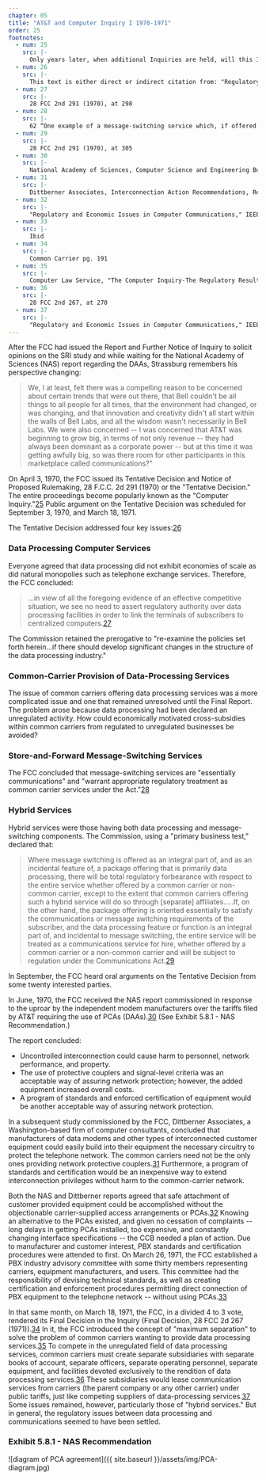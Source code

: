 ```yaml
---
chapter: 05
title: "AT&T and Computer Inquiry I 1970-1971"
order: 25
footnotes:
  - num: 25
    src: |-
      Only years later, when additional Inquiries are held, will this Inquiry be referred to as Computer Inquiry I.
  - num: 26
    src: |- 
      This text is either direct or indirect citation from: "Regulatory and Economic Issues in Computer Communications," IEEE vol. 60, pp 1257-1261 November 1972.
  - num: 27
    src: |- 
      28 FCC 2nd 291 (1970), at 298
  - num: 28
    src: |- 
      62 “One example of a message-switching service which, if offered on a commercial basis to the public at large would, under the Commission's present rules, have to operate as a common carrier, is the computer network of the Advanced Research Projects Agency (ARPA).” See Chapter 5 for the history of the ARPA network.
  - num: 29
    src: |- 
      28 FCC 2nd 291 (1970), at 305
  - num: 30
    src: |-
      National Academy of Sciences, Computer Science and Engineering Board, A Technical Analysis of the Common Carrier/User Interconnections Area, Rep. to the FCC, June 1970
  - num: 31
    src: |- 
      Dittberner Associates, Interconnection Action Recommendations, Rep. to the FCC, Sept. 1970
  - num: 32
    src: |- 
      "Regulatory and Economic Issues in Computer Communications," IEEE vol. 60, pp 1257-1261 November 1972.
  - num: 33
    src: |- 
      Ibid
  - num: 34
    src: |- 
      Common Carrier pg. 191
  - num: 35
    src: |-
      Computer Law Service, "The Computer Inquiry-The Regulatory Results," Bernard Strassburg, Callaghan & CO, 1973, pgs 2-3: "Thus, the commission invoked the doctrine of 'maximum separation' by which to insure that the regulated activities of the carrier are in no way commingled with any of its non regulated activities involving data processing... Essentially, the degree of separation required by the commission was premised on the following regulatory concerns: (1) that the sale of data processing services by carriers should not adversely affect the provision of efficient and economic common carrier services; (2) that the costs related to the furnishing of such data processing services should not be passed on, directly or indirectly, to the users of common carrier services; (3) that revenues derived from common carrier services should not be used to subsidize any data processing services; (4) that the furnishing of such data processing services by carriers should not inhibit free and fair competition between communication common carriers and data processing companies or otherwise involve practices contrary to the policies and prohibitions of the antitrust laws."
  - num: 36
    src: |- 
      28 FCC 2nd 267, at 270
  - num: 37
    src: |- 
      "Regulatory and Economic Issues in Computer Communications," IEEE vol. 60, pp 1257-1261 November 1972.
---
```


After the FCC had issued the Report and Further Notice of Inquiry to solicit opinions on the SRI study and while waiting for the National Academy of Sciences (NAS) report regarding the DAAs, Strassburg remembers his perspective changing:

>We, I at least, felt there was a compelling reason to be concerned about certain trends that were out there, that Bell couldn't be all things to all people for all times, that the environment had changed, or was changing, and that innovation and creativity didn't all start within the walls of Bell Labs, and all the wisdom wasn't necessarily in Bell Labs. We were also concerned -- I was concerned that AT&T was beginning to grow big, in terms of not only revenue -- they had always been dominant as a corporate power -- but at this time it was getting awfully big, so was there room for other participants in this marketplace called communications?"

On April 3, 1970, the FCC issued its Tentative Decision and Notice of Proposed Rulemaking, 28 F.C.C. 2d 291 (1970) or the "Tentative Decision." The entire proceedings become popularly known as the "Computer Inquiry."<a name="fnloc25" href="#fn25">25</a>  Public argument on the Tentative Decision was scheduled for September 3, 1970, and March 18, 1971.

The Tentative Decision addressed four key issues:<a name="fnloc26" href="#fn26">26</a>

### Data Processing Computer Services

Everyone agreed that data processing did not exhibit economies of scale as did natural monopolies such as telephone exchange services. Therefore, the FCC concluded:

>...in view of all the foregoing evidence of an effective competitive situation, we see no need to assert regulatory authority over data processing facilities in order to link the terminals of subscribers to centralized computers.<a name="fnloc27" href="#fn27">27</a> 

The Commission retained the prerogative to "re-examine the policies set forth herein...if there should develop significant changes in the structure of the data processing industry."

### Common-Carrier Provision of Data-Processing Services

The issue of common carriers offering data processing services was a more complicated issue and one that remained unresolved until the Final Report. The problem arose because data processing had been declared an unregulated activity. How could economically motivated cross-subsidies within common carriers from regulated to unregulated businesses be avoided?

### Store-and-Forward Message-Switching Services

The FCC concluded that message-switching services are "essentially communications" and "warrant appropriate regulatory treatment as common carrier services under the Act."<a name="fnloc28" href="#fn28">28</a>

### Hybrid Services

Hybrid services were those having both data processing and message-switching components. The Commission, using a "primary business test," declared that:

>Where message switching is offered as an integral part of, and as an incidental feature of, a package offering that is primarily data processing, there will be total regulatory forbearance with respect to the entire service whether offered by a common carrier or non-common carrier, except to the extent that common carriers offering such a hybrid service will do so through [separate] affiliates.....If, on the other hand, the package offering is oriented essentially to satisfy the communications or message switching requirements of the subscriber, and the data processing feature or function is an integral part of, and incidental to message switching, the entire service will be treated as a communications service for hire, whether offered by a common carrier or a non-common carrier and will be subject to regulation under the Communications Act.<a name="fnloc29" href="#fn29">29</a>

In September, the FCC heard oral arguments on the Tentative Decision from some twenty interested parties.

In June, 1970, the FCC received the NAS report commissioned in response to the uproar by the independent modem manufacturers over the tariffs filed by AT&T requiring the use of PCAs (DAAs).<a name="fnloc30" href="#fn30">30</a> (See Exhibit 5.8.1  - NAS Recommendation.) 

The report concluded:

- Uncontrolled interconnection could cause harm to personnel, network performance, and property.
- The use of protective couplers and signal-level criteria was an acceptable way of assuring network protection; however, the added equipment increased overall costs.
- A program of standards and enforced certification of equipment would be another acceptable way of assuring network protection.

In a subsequent study commissioned by the FCC, Dittberner Associates, a Washington-based firm of computer consultants, concluded that manufacturers of data modems and other types of interconnected customer equipment could easily build into their equipment the necessary circuitry to protect the telephone network. The common carriers need not be the only ones providing network protective couplers.<a name="fnloc31" href="#fn31">31</a>  Furthermore, a program of standards and certification would be an inexpensive way to extend interconnection privileges without harm to the common-carrier network.

Both the NAS and Dittberner reports agreed that safe attachment of customer provided equipment could be accomplished without the objectionable carrier-supplied access arrangements or PCAs.<a name="fnloc32" href="#fn32">32</a>  Knowing an alternative to the PCAs existed, and given no cessation of complaints -- long delays in getting PCAs installed, too expensive, and constantly changing interface specifications -- the CCB needed a plan of action. Due to manufacturer and customer interest, PBX standards and certification procedures were attended to first. On March 26, 1971, the FCC established a PBX industry advisory committee with some thirty members representing carriers, equipment manufacturers, and users. This committee had the responsibility of devising technical standards, as well as creating certification and enforcement procedures permitting direct connection of PBX equipment to the telephone network -- without using PCAs.<a name="fnloc33" href="#fn33">33</a>

In that same month, on March 18, 1971, the FCC, in a divided 4 to 3 vote, rendered its Final Decision in the Inquiry (Final Decision, 28 FCC 2d 267 (1971)).<a name="fnloc34" href="#fn34">34</a>  In it, the FCC introduced the concept of  "maximum separation" to solve the problem of common carriers wanting to provide data processing services.<a name="fnloc35" href="#fn35">35</a>  To compete in the unregulated field of data processing services, common carriers must create separate subsidiaries with separate books of account, separate officers, separate operating personnel, separate equipment, and facilities devoted exclusively to the rendition of data processing services.<a name="fnloc36" href="#fn36">36</a>  These subsidiaries would lease communication services from carriers (the parent company or any other carrier) under public tariffs, just like competing suppliers of data-processing services.<a name="fnloc37" href="#fn37">37</a>  Some issues remained, however, particularly those of "hybrid services." But in general, the regulatory issues between data processing and communications seemed to have been settled.

### Exhibit 5.8.1 - NAS Recommendation

![diagram of PCA agreement]({{ site.baseurl }}/assets/img/PCA-diagram.jpg)